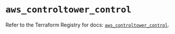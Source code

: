 # `aws_controltower_control`

Refer to the Terraform Registry for docs: [`aws_controltower_control`](https://registry.terraform.io/providers/hashicorp/aws/6.13.0/docs/resources/controltower_control).
